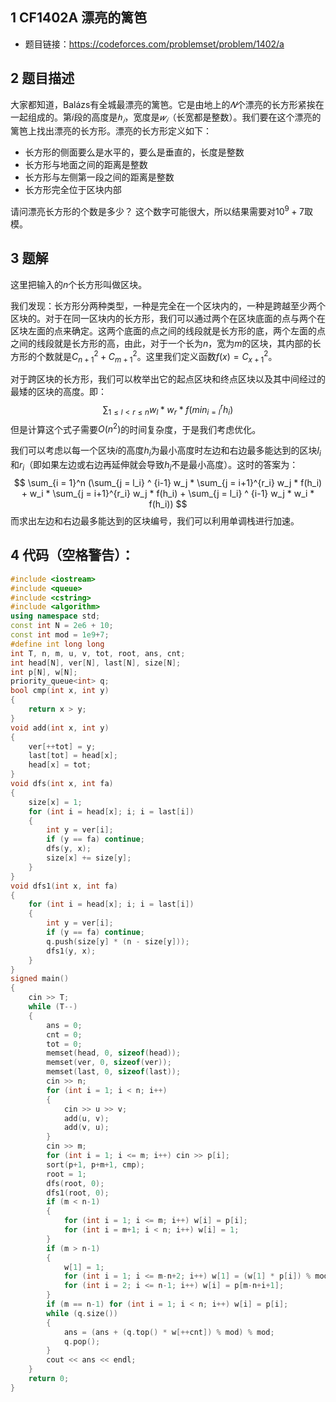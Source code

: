 ## 1 CF1402A 漂亮的篱笆
- 题目链接：https://codeforces.com/problemset/problem/1402/a

## 2 题目描述
大家都知道，Balázs有全城最漂亮的篱笆。它是由地上的$𝑁$个漂亮的长方形紧挨在一起组成的。第$i$段的高度是$ℎ_𝑖$，宽度是$𝑤_𝑖$（长宽都是整数）。我们要在这个漂亮的篱笆上找出漂亮的长方形。漂亮的长方形定义如下：
- 长方形的侧面要么是水平的，要么是垂直的，长度是整数
- 长方形与地面之间的距离是整数
- 长方形与左侧第一段之间的距离是整数
- 长方形完全位于区块内部

请问漂亮长方形的个数是多少？ 这个数字可能很大，所以结果需要对$10^9 + 7$取模。

## 3 题解
这里把输入的$n$个长方形叫做区块。

我们发现：长方形分两种类型，一种是完全在一个区块内的，一种是跨越至少两个区块的。对于在同一区块内的长方形，我们可以通过两个在区块底面的点与两个在区块左面的点来确定。这两个底面的点之间的线段就是长方形的底，两个左面的点之间的线段就是长方形的高，由此，对于一个长为$n$，宽为$m$的区块，其内部的长方形的个数就是$C_{n+1}^2 + C_{m+1}^2$。这里我们定义函数$f(x) = C_{x+1} ^ 2$。

对于跨区块的长方形，我们可以枚举出它的起点区块和终点区块以及其中间经过的最矮的区块的高度。即：
$$
\sum _{1 \le l < r \le n} w_l * w_r * f(min_{i=l}^{r} h_i)
$$
但是计算这个式子需要$O(n^2)$的时间复杂度，于是我们考虑优化。

我们可以考虑以每一个区块$i$的高度$h_i$为最小高度时左边和右边最多能达到的区块$l_i$和$r_i$（即如果左边或右边再延伸就会导致$h_i$不是最小高度）。这时的答案为：
$$
\sum_{i = 1}^n (\sum_{j = l_i} ^ {i-1} w_j * \sum_{j = i+1}^{r_i} w_j  * f(h_i) + w_i * \sum_{j = i+1}^{r_i} w_j * f(h_i) + \sum_{j = l_i} ^ {i-1} w_j * w_i  * f(h_i))
$$
而求出左边和右边最多能达到的区块编号，我们可以利用单调栈进行加速。

## 4 代码（空格警告）：

```c++
#include <iostream>
#include <queue>
#include <cstring>
#include <algorithm>
using namespace std;
const int N = 2e6 + 10;
const int mod = 1e9+7;
#define int long long
int T, n, m, u, v, tot, root, ans, cnt;
int head[N], ver[N], last[N], size[N];
int p[N], w[N];
priority_queue<int> q;
bool cmp(int x, int y)
{
    return x > y;
}
void add(int x, int y)
{
    ver[++tot] = y;
    last[tot] = head[x];
    head[x] = tot;
}
void dfs(int x, int fa)
{
    size[x] = 1;
    for (int i = head[x]; i; i = last[i])
    {
        int y = ver[i];
        if (y == fa) continue;
        dfs(y, x);
        size[x] += size[y];
    }
}
void dfs1(int x, int fa)
{
    for (int i = head[x]; i; i = last[i])
    {
        int y = ver[i];
        if (y == fa) continue;
        q.push(size[y] * (n - size[y]));
        dfs1(y, x);
    }
}
signed main()
{
    cin >> T;
    while (T--)
    {
        ans = 0;
        cnt = 0;
        tot = 0;
        memset(head, 0, sizeof(head));
        memset(ver, 0, sizeof(ver));
        memset(last, 0, sizeof(last));
        cin >> n;
        for (int i = 1; i < n; i++)
        {
            cin >> u >> v;
            add(u, v);
            add(v, u);
        }
        cin >> m;
        for (int i = 1; i <= m; i++) cin >> p[i];
        sort(p+1, p+m+1, cmp);
        root = 1;
        dfs(root, 0);
        dfs1(root, 0);
        if (m < n-1)
        {
            for (int i = 1; i <= m; i++) w[i] = p[i];
            for (int i = m+1; i < n; i++) w[i] = 1;
        }
        if (m > n-1)
        {
            w[1] = 1;
            for (int i = 1; i <= m-n+2; i++) w[1] = (w[1] * p[i]) % mod;
            for (int i = 2; i <= n-1; i++) w[i] = p[m-n+i+1];
        }
        if (m == n-1) for (int i = 1; i < n; i++) w[i] = p[i];
        while (q.size())
        {
            ans = (ans + (q.top() * w[++cnt]) % mod) % mod;
            q.pop();
        }
        cout << ans << endl;
    }
    return 0;
}
```

